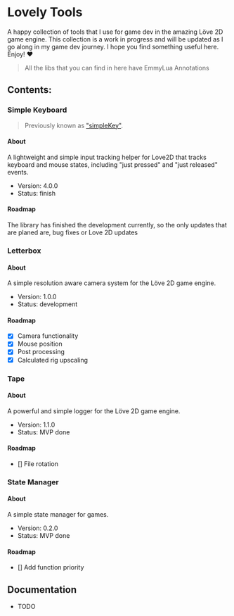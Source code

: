# Lovely Tools

A happy collection of tools that I use for game dev in the amazing Löve 2D game
engine. This collection is a work in progress and will be updated as I go along
in my game dev journey. I hope you find something useful here. Enjoy! ♥

> All the libs that you can find in here have EmmyLua Annotations

## Contents:

### Simple Keyboard

> Previously known as
> ["simpleKey"](https://github.com/nicolas-sabbatini/simpleKey).

#### About

A lightweight and simple input tracking helper for Love2D that tracks keyboard
and mouse states, including "just pressed" and "just released" events.

- Version: 4.0.0
- Status: finish

#### Roadmap

The library has finished the development currently, so the only updates that are
planed are, bug fixes or Love 2D updates

### Letterbox

#### About

A simple resolution aware camera system for the Löve 2D game engine.

- Version: 1.0.0
- Status: development

#### Roadmap

- [x] Camera functionality
- [x] Mouse position
- [x] Post processing
- [x] Calculated rig upscaling

### Tape

#### About

A powerful and simple logger for the Löve 2D game engine.

- Version: 1.1.0
- Status: MVP done

#### Roadmap

- [] File rotation

### State Manager

#### About

A simple state manager for games.

- Version: 0.2.0
- Status: MVP done

#### Roadmap

- [] Add function priority

## Documentation

- TODO
